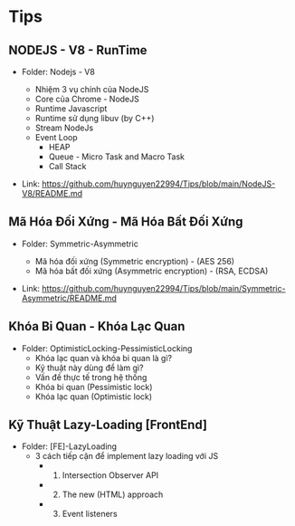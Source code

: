 # Tips

## NODEJS - V8 - RunTime
- Folder: Nodejs - V8
    - Nhiệm 3 vụ chính của NodeJS
    - Core của Chrome - NodeJS
    - Runtime Javascript
    - Runtime sử dụng libuv (by C++)
    - Stream NodeJs
    - Event Loop
        - HEAP
        - Queue - Micro Task and Macro Task
        - Call Stack

- Link: https://github.com/huynguyen22994/Tips/blob/main/NodeJS-V8/README.md

## Mã Hóa Đối Xứng - Mã Hóa Bất Đối Xứng
- Folder: Symmetric-Asymmetric
    - Mã hóa đối xứng (Symmetric encryption) - (AES 256)
    - Mã hóa bất đối xứng (Asymmetric encryption) - (RSA, ECDSA)

- Link: https://github.com/huynguyen22994/Tips/blob/main/Symmetric-Asymmetric/README.md

## Khóa Bi Quan - Khóa Lạc Quan
- Folder: OptimisticLocking-PessimisticLocking
    - Khóa lạc quan và khóa bi quan là gì?
    - Kỹ thuật này dùng để làm gì?
    - Vấn đề thực tế trong hệ thống
    - Khóa bi quan (Pessimistic lock)
    - Khóa lạc quan (Optimistic lock)

## Kỹ Thuật Lazy-Loading [FrontEnd]
- Folder: [FE]-LazyLoading
    - 3 cách tiếp cận để implement lazy loading với JS
        - 1. Intersection Observer API
        - 2. The new (HTML) approach
        - 3. Event listeners